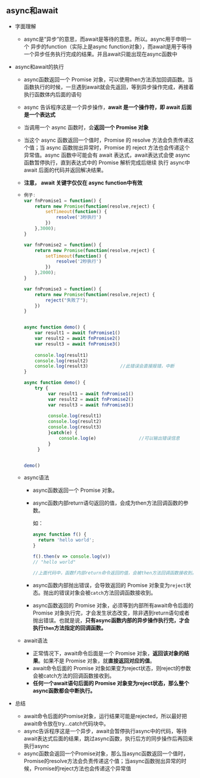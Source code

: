 ## async和await

- 字面理解

  - async是“异步”的意思，而await是等待的意思。所以。async用于申明一个 异步的function（实际上是async function对象），而await是用于等待一个异步任务执行完成的结果。并且await只能出现在async函数中

- async和await的执行

  - async函数返回一个 Promise 对象，可以使用then方法添加回调函数。当函数执行的时候，一旦遇到await就会先返回，等到异步操作完成，再接着执行函数体内后面的语句

  - async 告诉程序这是一个异步操作，**await 是一个操作符，即 await 后面是一个表达式**

  - 当调用一个 async 函数时，会**返回一个 Promise 对象**

  - 当这个 async 函数返回一个值时，Promise 的 resolve 方法会负责传递这个值；当 async 函数抛出异常时，Promise 的 reject 方法也会传递这个异常值。async 函数中可能会有 await 表达式，await表达式会使 async 函数暂停执行，直到表达式中的 Promise 解析完成后继续     执行 async中await 后面的代码并返回解决结果。

  - **注意， await 关键字仅仅在 async function中有效**

  - ```js
    例子:
    var fnPromise1 = function() {
        return new Promise(function(resolve,reject) {
            setTimeout(function() {
                resolve('3秒执行')
            })
        },3000);
    }
    
    var fnPromise2 = function() {
        return new Promise(function(resolve,reject) {
            setTimeout(function() {
                resolve('2秒执行')
            })
        },2000);
    }
    
    var fnPromise3 = function() {
        return new Promise(function(resolve,reject) {
            reject("失败了");
        })
    }
    
    
    async function demo() {
        var result1 = await fnPromise1()
        var result2 = await fnPromise2()
        var result3 = await fnPromise3()
        
        console.log(result1)
        console.log(result2)
        console.log(result3)            //此错误会直接报错，中断
    }
    
    async function demo() {
        try {
             var result1 = await fnPromise1()
             var result2 = await fnPromise2()
             var result3 = await fnPromise3()
        
             console.log(result1)
             console.log(result2)
             console.log(result3)     
             }catch(e) {
                 console.log(e)                //可以输出错误信息
             }       
         }
    
    
    demo()
    ```

  - async语法

    - async函数返回一个 Promise 对象。

    - async函数内部return语句返回的值，会成为then方法回调函数的参数。

      如：

      ```js
      async function f() {
        return 'hello world';
      }
      
      f().then(v => console.log(v))
      // "hello world"
      
      //上面代码中，函数f内部return命令返回的值，会被then方法回调函数接收到。
      ```

    - async函数内部抛出错误，会导致返回的 Promise 对象变为`reject`状态。抛出的错误对象会被`catch`方法回调函数接收到。

    - async函数返回的 Promise 对象，必须等到内部所有await命令后面的 Promise 对象执行完，才会发生状态改变，除非遇到return语句或者抛出错误。也就是说，**只有async函数内部的异步操作执行完，才会执行`then`方法指定的回调函数。**

  - await语法

    - 正常情况下，await命令后面是一个 Promise 对象，**返回该对象的结果**。如果不是 Promise 对象，就**直接返回对应的值**。
    - await命令后面的 Promise 对象如果变为reject状态，则reject的参数会被catch方法的回调函数接收到。
    - **任何一个await语句后面的 Promise 对象变为reject状态，那么整个async函数都会中断执行。**

    

- 总结

  - await命令后面的Promise对象，运行结果可能是rejected，所以最好把await命令放在try...catch代码块中。
  - async告诉程序这是一个异步，await会暂停执行async中的代码，等待await表达式后面的结果，跳过async函数，执行后方的同步操作后再回来执行async
  - async函数会返回一个Promise对象，那么当async函数返回一个值时，Promise的resolve方法会负责传递这个值；当async函数抛出异常的时候，Promise的reject方法也会传递这个异常值